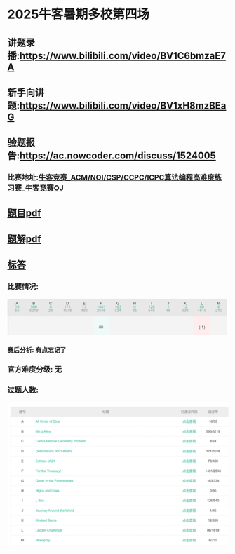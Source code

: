 # 2025牛客暑期多校第四场

## 讲题录播:https://www.bilibili.com/video/BV1C6bmzaE7A

## 新手向讲题:https://www.bilibili.com/video/BV1xH8mzBEaG

## 验题报告:https://ac.nowcoder.com/discuss/1524005

### 比赛地址:[牛客竞赛_ACM/NOI/CSP/CCPC/ICPC算法编程高难度练习赛_牛客竞赛OJ](https://ac.nowcoder.com/acm/contest/108301)

## [题目pdf](./1.pdf)

## [题解pdf](./2.pdf)

## [标答](./233) 

### 比赛情况:

![](.\photos\rank.png)

#### 赛后分析: 有点忘记了

### 官方难度分级: 无

### 过题人数:

![](./photos/ac.png)
